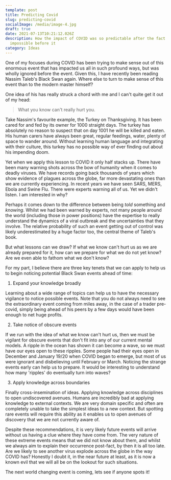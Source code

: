 ```yaml
---
template: post
title: Predicting Covid
slug: predicting-covid
socialImage: /media/image-4.jpg
draft: true
date: 2021-07-13T10:21:12.026Z
description: How the impact of COVID was so predictable after the fact and so
  impossible before it
category: Ideas
---
```

One of my focuses during COVID has been trying to make sense out of this enormous event that has impacted us all in such profound ways, but was wholly ignored before the event. Given this, I have recently been reading Nassim Taleb's Black Swan again. Where else to turn to make sense of this event than to the modern master himself? 

One idea of his has really struck a chord with me and I can't quite get it out of my head: 

> What you know can't really hurt you.

Take Nassim's favourite example, the Turkey on Thanksgiving. It has been cared for and fed by its owner for 1000 straight days. The turkey has absolutely no reason to suspect that on day 1001 he will be killed and eaten. His human carers have always been great, regular feedings, water, plenty of space to wander around. Without learning human language and integrating with their culture, this turkey has no possible way of ever finding out about his impending doom. 

Yet when we apply this lesson to COVID it only half stacks up. There have been many warning shots across the bow of humanity when it comes to deadly viruses. We have records going back thousands of years which show evidence of plagues across the globe, far more devastating ones than we are currently experiencing. In recent years we have seen SARS, MERS, Ebola and Swine Flu. There were experts warning all of us. Yet we didn't listen. I am interested in why?

Perhaps it comes down to the difference between being *told* something and *knowing*. Whilst we had been warned by experts, not many people around the world (including those in power positions) have the expertise to really understand the dynamics of a viral outbreak and the uncertainties that they involve. The relative probability of such an event getting out of control was likely underestimated by a huge factor too, the central theme of Taleb's book. 

But what lessons can we draw? If what we know can't hurt us as we are already prepared for it, how can we prepare for what we do not yet know? Are we even able to fathom what we don't know? 

For my part, I believe there are three key tenets that we can apply to help us to begin noticing potential Black Swan events ahead of time: 

1. Expand your knowledge broadly

Learning about a wide range of topics can help us to have the necessary vigilance to notice possible events. Note that you do not always need to see the extraordinary event coming from miles away, in the case of a trader pre-covid, simply being ahead of his peers by a few days would have been enough to net huge profits. 

2. Take notice of obscure events

If we run with the idea of what we know can't hurt us, then we must be vigilant for obscure events that don't fit into any of our current mental models. A ripple in the ocean has shown it can become a wave, so we must have our eyes open to these ripples. Some people had their eyes open in December and January 19/20 when COVID began to emerge, but most of us were ignorant and disbelieving until February or March. Noticing the strange events early can help us to prepare. It would be interesting to understand how many 'ripples' do eventually turn into waves?

3. Apply knowledge across boundaries 

Finally cross-insemination of ideas. Applying knowledge across disciplines to open undiscovered avenues. Humans are incredibly bad at applying knowledge to external contexts. We are very domain specific and often are completely unable to take the simplest ideas to a new context. But spotting rare events will require this ability as it enables us to open avenues of discovery that we are not currently aware of. 

Despite these recommendations, it is very likely future events will arrive without us having a clue where they have come from. The very nature of these extreme events means that we did not know about them, and whilst we always aim to explain their occurrence post-fact, by then it is all too late. Are we likely to see another virus explode across the globe in the way COVID has? Honestly I doubt it, in the near future at least, as it is now a known evil that we will all be on the lookout for such situations. 

The next world changing event is coming, lets see if anyone spots it!